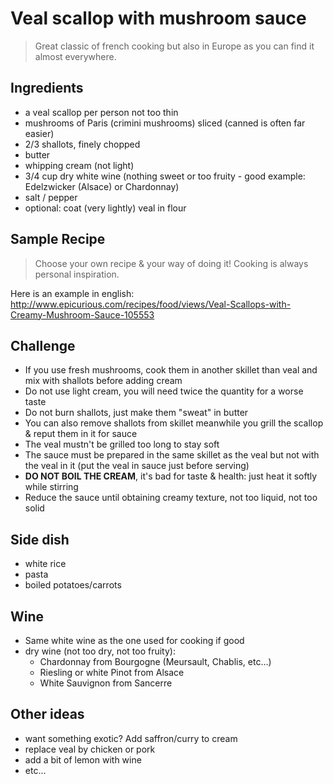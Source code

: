# Veal scallop with mushroom sauce

> Great classic of french cooking but also in Europe as you can find it almost everywhere.



## Ingredients

- a veal scallop per person not too thin
- mushrooms of Paris (crimini mushrooms) sliced (canned is often far easier)
- 2/3 shallots, finely chopped
- butter
- whipping cream (not light)
- 3/4 cup dry white wine (nothing sweet or too fruity - good example: Edelzwicker (Alsace) or Chardonnay)
- salt / pepper
- optional: coat (very lightly) veal in flour



## Sample Recipe

> Choose your own recipe & your way of doing it!
> Cooking is always personal inspiration.

Here is an example in english: http://www.epicurious.com/recipes/food/views/Veal-Scallops-with-Creamy-Mushroom-Sauce-105553



## Challenge

- If you use fresh mushrooms, cook them in another skillet than veal and mix with shallots before adding cream
- Do not use light cream, you will need twice the quantity for a worse taste
- Do not burn shallots, just make them "sweat" in butter
- You can also remove shallots from skillet meanwhile you grill the scallop & reput them in it for sauce
- The veal mustn't be grilled too long to stay soft
- The sauce must be prepared in the same skillet as the veal but not with the veal in it (put the veal in sauce just before serving)
- **DO NOT BOIL THE CREAM**, it's bad for taste & health: just heat it softly while stirring
- Reduce the sauce until obtaining creamy texture, not too liquid, not too solid



## Side dish

- white rice
- pasta
- boiled potatoes/carrots



## Wine

- Same white wine as the one used for cooking if good
- dry wine (not too dry, not too fruity):
    - Chardonnay from Bourgogne (Meursault, Chablis, etc...)
    - Riesling or white Pinot from Alsace
    - White Sauvignon from Sancerre



## Other ideas

- want something exotic? Add saffron/curry to cream
- replace veal by chicken or pork
- add a bit of lemon with wine
- etc...
